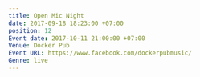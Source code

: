 ```yaml
---
title: Open Mic Night
date: 2017-09-18 18:23:00 +07:00
position: 12
Event date: 2017-10-11 21:00:00 +07:00
Venue: Docker Pub
Event URL: https://www.facebook.com/dockerpubmusic/
Genre: live
---
```


